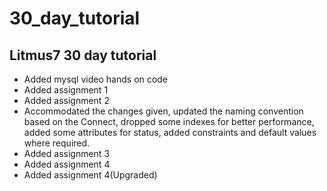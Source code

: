# 30_day_tutorial
Litmus7 30 day tutorial
-----------------------

- Added mysql video hands on code
- Added assignment 1
- Added assignment 2
- Accommodated the changes given, updated the naming convention based on the Connect, dropped some indexes for better performance, added some attributes for status, added constraints and default values where required.
- Added assignment 3
- Added assignment 4
- Added assignment 4(Upgraded)

